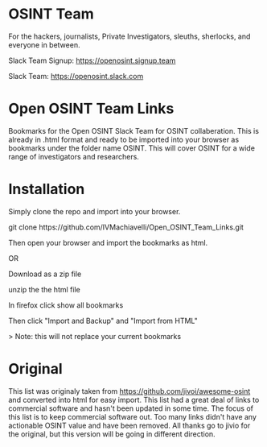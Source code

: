 # OSINT Team
For the hackers, journalists, Private Investigators, sleuths, sherlocks, and everyone in between.

Slack Team Signup: https://openosint.signup.team

Slack Team: https://openosint.slack.com

# Open OSINT Team Links
Bookmarks for the Open OSINT Slack Team for OSINT collaberation. This is already in .html format and ready to be imported into your browser as bookmarks under the folder name OSINT. This will cover OSINT for a wide range of investigators and researchers.  

# Installation
<p>Simply clone the repo and import into your browser.</p>
<p>git clone https://github.com/IVMachiavelli/Open_OSINT_Team_Links.git</p>
<p>Then open your browser and import the bookmarks as html.</p>
<p>OR</p>
<p>Download as a zip file</p>
<p>unzip the the html file</p>
<p>In firefox click show all bookmarks</p>
<p>Then click "Import and Backup" and "Import from HTML"</p> 
> Note: this will not replace your current bookmarks  

# Original
This list was originaly taken from https://github.com/jivoi/awesome-osint and converted into html for easy import. This list had a great deal of links to commercial software and hasn't been updated in some time. The focus of this list is to keep commercial software out. Too many links didn't have any actionable OSINT value and have been removed. All thanks go to jivio for the original, but this version will be going in different direction.
